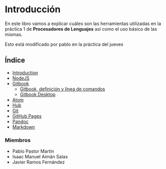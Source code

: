 # Introducción

En este libro vamos a explicar cuáles son las herramientas utilizadas en la práctica 1 de **Procesadores de Lenguajes** así como el uso básico de las mismas.

Esto está modificado por pablo en la práctica del jueves

## Índice

* [Introduction](README.md)
* [NodeJS](Pablo/nodejs.md)
* [Gitbook](Pablo/intro_gitbook.md)
  * [Gitbook, definición y línea de comandos](Pablo/gitbook.md)
  * [Gitbook Desktop](Javier/gitbook-desktop.md)
* [Atom](Javier/atom.md)
* [Hub](Javier/hub.md)
* [Git](Isaac/git.md)
* [GitHub Pages](Pablo/gh-pages.md)
* [Pandoc](Isaac/pandoc.md)
* [Markdown](Javier/markdown.md)

### Miembros
* Pablo Pastor Martín
* Isaac Manuel Aimán Salas
* Javier Ramos Fernández
